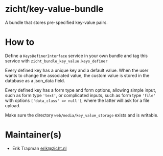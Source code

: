 # zicht/key-value-bundle
A bundle that stores pre-specified key-value pairs.

# How to
Define a `KeysDefinerInterface` service in your own bundle and tag this service with `zicht_bundle_key_value.keys_definer`

Every defined key has a unique key and a default value.  When the user
wants to change the associated value, the custom value is stored in the
database as a json_data field.

Every defined key has a form type and form options, allowing simple
input, such as form type `'text'`, or complicated inputs, such as form
type `'file'` with options `['data_class' => null']`, where the latter
will ask for a file upload.

Make sure the directory `web/media/key_value_storage` exists and is writable.

# Maintainer(s)
- Erik Trapman <erik@zicht.nl>
